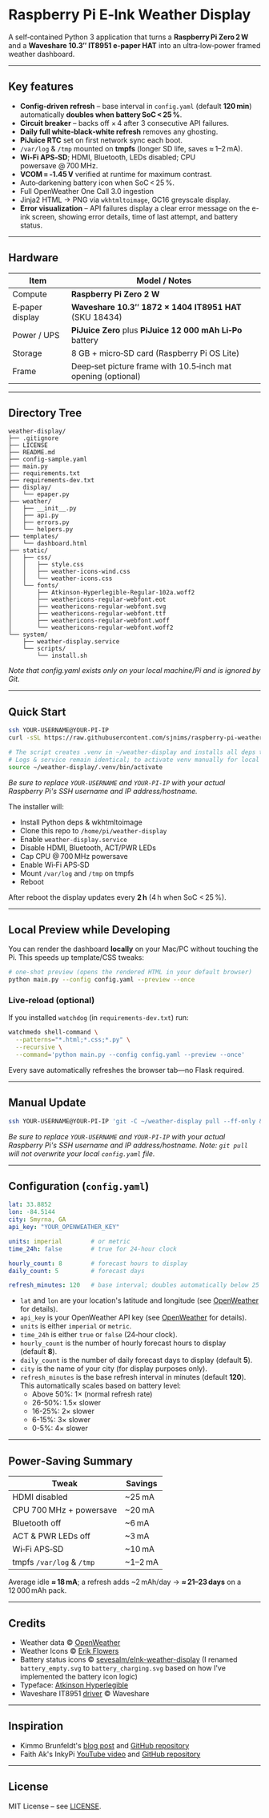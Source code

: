 # Raspberry Pi E‑Ink Weather Display

A self‑contained Python 3 application that turns a **Raspberry Pi Zero 2 W** and a **Waveshare 10.3″ IT8951 e‑paper HAT** into an ultra‑low‑power framed weather dashboard.

---

## Key features

* **Config‑driven refresh** – base interval in `config.yaml` (default **120 min**) automatically **doubles when battery SoC < 25 %**.
* **Circuit breaker** – backs off × 4 after 3 consecutive API failures.
* **Daily full white‑black‑white refresh** removes any ghosting.
* **PiJuice RTC** set on first network sync each boot.
* `/var/log` & `/tmp` mounted on **tmpfs** (longer SD life, saves ≈ 1–2 mA).
* **Wi‑Fi APS‑SD**; HDMI, Bluetooth, LEDs disabled; CPU powersave @ 700 MHz.
* **VCOM = ‑1.45 V** verified at runtime for maximum contrast.
* Auto‑darkening battery icon when SoC < 25 %.
* Full OpenWeather One Call 3.0 ingestion
* Jinja2 HTML → PNG via `wkhtmltoimage`, GC16 greyscale display.
* **Error visualization** – API failures display a clear error message on the e-ink screen, showing error details, time of last attempt, and battery status.

---

## Hardware

| Item              | Model / Notes                                                      |
|-------------------|--------------------------------------------------------------------|
| Compute           | **Raspberry Pi Zero 2 W**                                          |
| E‑paper display   | **Waveshare 10.3″ 1872 × 1404 IT8951 HAT** (SKU 18434)             |
| Power / UPS       | **PiJuice Zero** plus **PiJuice 12 000 mAh Li‑Po** battery         |
| Storage           | 8 GB + micro‑SD card (Raspberry Pi OS Lite)                        |
| Frame             | Deep‑set picture frame with 10.5‑inch mat opening (optional)       |

---

## Directory Tree

```text
weather-display/
├── .gitignore
├── LICENSE
├── README.md
├── config-sample.yaml
├── main.py
├── requirements.txt
├── requirements-dev.txt
├── display/
│   └── epaper.py
├── weather/
│   ├── __init__.py
│   ├── api.py
│   ├── errors.py
│   └── helpers.py
├── templates/
│   └── dashboard.html
├── static/
│   ├── css/
│   │   ├── style.css
│   │   ├── weather-icons-wind.css
│   │   └── weather-icons.css
│   └── fonts/
│       ├── Atkinson-Hyperlegible-Regular-102a.woff2
│       ├── weathericons-regular-webfont.eot
│       ├── weathericons-regular-webfont.svg
│       ├── weathericons-regular-webfont.ttf
│       ├── weathericons-regular-webfont.woff
│       └── weathericons-regular-webfont.woff2
└── system/
    ├── weather-display.service
    └── scripts/
        └── install.sh
```

*Note that config.yaml exists only on your local machine/Pi and is ignored by Git.*

---

## Quick Start

```bash
ssh YOUR-USERNAME@YOUR-PI-IP
curl -sSL https://raw.githubusercontent.com/sjnims/raspberry-pi-weather-display/main/system/scripts/install.sh | bash

# The script creates .venv in ~/weather-display and installs all deps there.
# Logs & service remain identical; to activate venv manually for local testing:
source ~/weather-display/.venv/bin/activate
```

*Be sure to replace `YOUR-USERNAME` and `YOUR-PI-IP` with your actual Raspberry Pi's SSH username and IP address/hostname.*

The installer will:

* Install Python deps & wkhtmltoimage
* Clone this repo to `/home/pi/weather-display`
* Enable `weather-display.service`
* Disable HDMI, Bluetooth, ACT/PWR LEDs
* Cap CPU @ 700 MHz powersave
* Enable Wi‑Fi APS‑SD
* Mount `/var/log` and `/tmp` on tmpfs
* Reboot

After reboot the display updates every **2 h** (4 h when SoC < 25 %).

---

## Local Preview while Developing

You can render the dashboard **locally** on your Mac/PC without touching the Pi. This speeds up template/CSS tweaks:

```bash
# one‑shot preview (opens the rendered HTML in your default browser)
python main.py --config config.yaml --preview --once
```

### Live‑reload (optional)
If you installed `watchdog` (in `requirements‑dev.txt`) run:

```bash
watchmedo shell-command \
  --patterns="*.html;*.css;*.py" \
  --recursive \
  --command='python main.py --config config.yaml --preview --once'
```

Every save automatically refreshes the browser tab—no Flask required.

---

## Manual Update

```bash
ssh YOUR-USERNAME@YOUR-PI-IP 'git -C ~/weather-display pull --ff-only && sudo systemctl restart weather-display'
```

*Be sure to replace `YOUR-USERNAME` and `YOUR-PI-IP` with your actual Raspberry Pi's SSH username and IP address/hostname.*
*Note: `git pull` will not overwrite your local `config.yaml` file.*

---

## Configuration (`config.yaml`)

```yaml
lat: 33.8852
lon: -84.5144
city: Smyrna, GA
api_key: "YOUR_OPENWEATHER_KEY"

units: imperial        # or metric
time_24h: false        # true for 24‑hour clock

hourly_count: 8        # forecast hours to display
daily_count: 5         # forecast days

refresh_minutes: 120   # base interval; doubles automatically below 25 % SoC
```

* `lat` and `lon` are your location's latitude and longitude (see [OpenWeather](https://openweathermap.org/) for details).
* `api_key` is your OpenWeather API key (see [OpenWeather](https://home.openweathermap.org/users/sign_up) for details).
* `units` is either `imperial` or `metric`.
* `time_24h` is either `true` or `false` (24‑hour clock).
* `hourly_count` is the number of hourly forecast hours to display (default **8**).
* `daily_count` is the number of daily forecast days to display (default **5**).
* `city` is the name of your city (for display purposes only).
* `refresh_minutes` is the base refresh interval in minutes (default **120**). This automatically scales based on battery level:
  * Above 50%: 1× (normal refresh rate)
  * 26-50%: 1.5× slower
  * 16-25%: 2× slower
  * 6-15%: 3× slower
  * 0-5%: 4× slower

---

## Power‑Saving Summary

| Tweak                          | Savings |
|--------------------------------|---------|
| HDMI disabled                  | ~25 mA  |
| CPU 700 MHz + powersave        | ~20 mA  |
| Bluetooth off                  | ~6 mA   |
| ACT & PWR LEDs off             | ~3 mA   |
| Wi‑Fi APS‑SD                   | ~10 mA  |
| tmpfs `/var/log` & `/tmp`      | ~1–2 mA |

Average idle **≈ 18 mA**; a refresh adds ~2 mAh/day → **≈ 21–23 days** on a 12 000 mAh pack.

---

## Credits

* Weather data © [OpenWeather](https://openweathermap.org/)
* Weather Icons © [Erik Flowers](https://github.com/erikflowers/weather-icons)
* Battery status icons © [sevesalm/eInk-weather-display](https://github.com/sevesalm/eInk-weather-display/tree/master/svg_icons) (I renamed `battery_empty.svg` to `battery_charging.svg` based on how I've implemented the battery icon logic)
* Typeface: [Atkinson Hyperlegible](https://brailleinstitute.org/freefont)
* Waveshare IT8951 [driver](https://github.com/waveshareteam/IT8951-ePaper) © Waveshare

---

## Inspiration

* Kimmo Brunfeldt's [blog post](https://kimmo.blog/posts/7-building-eink-weather-display-for-our-home/) and [GitHub repository](https://github.com/kimmobrunfeldt/eink-weather-display)
* Faith Ak's InkyPi [YouTube video](https://www.youtube.com/watch?v=65sda565l9Y) and [GitHub repository](https://github.com/FaithAk/InkyPi)

---

## License

MIT License – see [LICENSE](LICENSE).